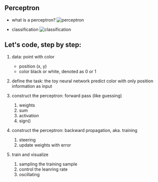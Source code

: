 ## Perceptron

* what is a perceptron? 
  ![perceptron](https://upload.wikimedia.org/wikipedia/commons/thumb/3/31/Perceptron.svg/500px-Perceptron.svg.png)

* classification
  ![classification](https://upload.wikimedia.org/wikipedia/commons/thumb/8/8a/Perceptron_example.svg/500px-Perceptron_example.svg.png)

## Let's code, step by step:

1. data: point with color
    * position (x, y)
    * color black or white, denoted as 0 or 1

2. define the task: the toy neural network predict color with only position information as input

3. construct the perceptron: forward pass (like guessing)
    1. weights
    2. sum
    3. activation
    4. sign()

4. construct the perceptron: backward propagation, aka. training
    1. steering
    2. update weights with error

5. train and visualize
    1. sampling the training sample
    2. control the leanring rate
    3. oscillating 

